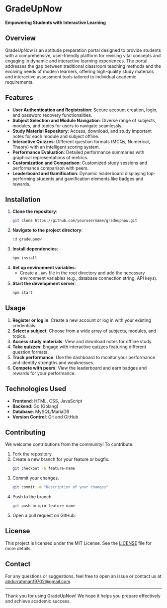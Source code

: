 # GradeUpNow

**Empowering Students with Interactive Learning**

## Overview

GradeUpNow is an aptitude preparation portal designed to provide students with a comprehensive, user-friendly platform for revising vital concepts and engaging in dynamic and interactive learning experiences. The portal addresses the gap between traditional classroom teaching methods and the evolving needs of modern learners, offering high-quality study materials and interactive assessment tools tailored to individual academic requirements.

## Features

- **User Authentication and Registration**: Secure account creation, login, and password recovery functionalities.
- **Subject Selection and Module Navigation**: Diverse range of subjects, modules, and topics for users to navigate seamlessly.
- **Study Material Repository**: Access, download, and study important notes for each module and subject offline.
- **Interactive Quizzes**: Different question formats (MCQs, Numerical, Theory) with an intelligent scoring system.
- **Performance Evaluation**: Detailed performance summaries with graphical representations of metrics.
- **Customization and Comparison**: Customized study sessions and performance comparison with peers.
- **Leaderboard and Gamification**: Dynamic leaderboard displaying top-performing students and gamification elements like badges and rewards.

## Installation

1. **Clone the repository**:
    ```bash
    git clone https://github.com/yourusername/gradeupnow.git
    ```
2. **Navigate to the project directory**:
    ```bash
    cd gradeupnow
    ```
3. **Install dependencies**:
    ```bash
    npm install
    ```
4. **Set up environment variables**:
    - Create a `.env` file in the root directory and add the necessary environment variables (e.g., database connection string, API keys).
5. **Start the development server**:
    ```bash
    npm start
    ```

## Usage

1. **Register or log in**: Create a new account or log in with your existing credentials.
2. **Select a subject**: Choose from a wide array of subjects, modules, and topics.
3. **Access study materials**: View and download notes for offline study.
4. **Take quizzes**: Engage with interactive quizzes featuring different question formats.
5. **Track performance**: Use the dashboard to monitor your performance and identify strengths and weaknesses.
6. **Compete with peers**: View the leaderboard and earn badges and rewards for your performance.

## Technologies Used

- **Frontend**: HTML, CSS, JavaScript
- **Backend**: Go (Golang)
- **Database**: MySQL/MariaDB
- **Version Control**: Git and GitHub

## Contributing

We welcome contributions from the community! To contribute:

1. Fork the repository.
2. Create a new branch for your feature or bugfix.
    ```bash
    git checkout -b feature-name
    ```
3. Commit your changes.
    ```bash
    git commit -m "Description of your changes"
    ```
4. Push to the branch.
    ```bash
    git push origin feature-name
    ```
5. Open a pull request on GitHub.

## License

This project is licensed under the MIT License. See the [LICENSE](LICENSE) file for more details.

## Contact

For any questions or suggestions, feel free to open an issue or contact us at abdurrahman19702@gmail.com.

---

Thank you for using GradeUpNow! We hope it helps you prepare effectively and achieve academic success.
